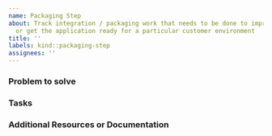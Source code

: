 ```yaml
---
name: Packaging Step
about: Track integration / packaging work that needs to be done to improve reliability
  or get the application ready for a particular customer environment
title: ''
labels: kind::packaging-step
assignees: ''
---
```


### Problem to solve
<!-- Describe the problem to solve, ideally in user story format -->

### Tasks
<!-- Outline the tasks that need to be done to accomplish this -->

### Additional Resources or Documentation
<!-- Outline any additional resources that might be useful -->

